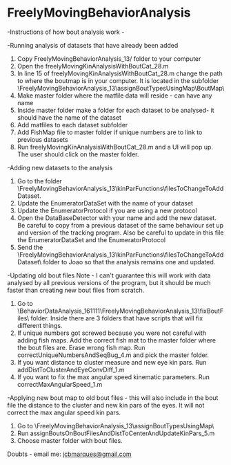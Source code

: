 # FreelyMovingBehaviorAnalysis

-Instructions of how bout analysis work -

-Running analysis of datasets that have already been added
1) Copy FreelyMovingBehaviorAnalysis_13/ folder to your computer
2) Open the freelyMovingKinAnalysisWithBoutCat_28.m
3) In line 15 of freelyMovingKinAnalysisWithBoutCat_28.m change the path to where the boutmap is in your computer. 
It is located in the subfolder \FreelyMovingBehaviorAnalysis_13\assignBoutTypesUsingMap\BoutMap\
4) Make master folder where the matfile data will reside - can have any name
5) Inside master folder make a folder for each dataset to be analysed- it should have the name of the dataset
6) Add matfiles to each dataset subfolder
7) Add FishMap file to master folder if unique numbers are to link to previous datasets
8) Run freelyMovingKinAnalysisWithBoutCat_28.m and a UI will pop up. The user should click on the master folder.

-Adding new datasets to the analysis
1) Go to the folder \FreelyMovingBehaviorAnalysis_13\kinParFunctions\filesToChangeToAddDataset\.
2) Update the EnumeratorDataSet with the name of your dataset
3) Update the EnumeratorProtocol if you are using a new protocol
4) Open the DataBaseDetector with your name and add the new dataset. Be careful to copy from a previous dataset
of the same behaviour set up and version of the tracking program. Also be careful to update in this file 
the EnumeratorDataSet and the EnumeratorProtocol 
5) Send the \FreelyMovingBehaviorAnalysis_13\kinParFunctions\filesToChangeToAddDataset\ folder to Joao so that the 
analysis remains one and updated. 

-Updating old bout files
Note - I can't guarantee this will work with data analysed by all previous versions of the program, but it should be 
much faster than creating new bout files from scratch.
1)  Go to \BehaviorDataAnalysis_161111\FreelyMovingBehaviorAnalysis_13\fixBoutFiles\ folder. Inside there are 3 folders that 
have scripts that will fix different things.
2) If unique numbers got screwed because you were not careful with adding fish maps. Add the correct fish mat to the master
folder where the bout files are. Erase wrong fish map. Run correctUniqueNumbersAndSeqBug_4.m and pick the master folder. 
3) If you want distance to cluster measure and new eye kin pars. Run addDistToClusterAndEyeConvDiff_1.m
4) If you want to fix the max angular speed kinematic parameters. Run correctMaxAngularSpeed_1.m 

-Applying new bout map to old bout files - this will also include in the bout file the distance to the cluster and new kin pars of the eyes. 
It will not correct the max angular speed kin pars.
1) Go to \FreelyMovingBehaviorAnalysis_13\assignBoutTypesUsingMap\
2) Run assignBoutsOnBoutFilesAndDistToCenterAndUpdateKinPars_5.m
3) Choose master folder with bout files.

Doubts - email me: jcbmarques@gmail.com







